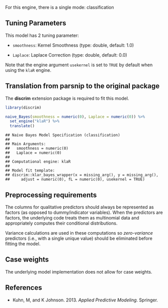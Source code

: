 


For this engine, there is a single mode: classification

## Tuning Parameters




This model has 2 tuning parameter:

- `smoothness`: Kernel Smoothness (type: double, default: 1.0)

- `Laplace`: Laplace Correction (type: double, default: 0.0)

Note that the engine argument `usekernel` is set to `TRUE` by default when using the `klaR` engine. 

## Translation from parsnip to the original package

The **discrim** extension package is required to fit this model.


``` r
library(discrim)

naive_Bayes(smoothness = numeric(0), Laplace = numeric(0)) %>% 
  set_engine("klaR") %>% 
  translate()
```

```
## Naive Bayes Model Specification (classification)
## 
## Main Arguments:
##   smoothness = numeric(0)
##   Laplace = numeric(0)
## 
## Computational engine: klaR 
## 
## Model fit template:
## discrim::klar_bayes_wrapper(x = missing_arg(), y = missing_arg(), 
##     adjust = numeric(0), fL = numeric(0), usekernel = TRUE)
```

## Preprocessing requirements

The columns for qualitative predictors should always be represented as factors (as opposed to dummy/indicator variables). When the predictors are factors, the underlying code treats them as multinomial data and appropriately computes their conditional distributions. 


Variance calculations are used in these computations so _zero-variance_ predictors (i.e., with a single unique value) should be eliminated before fitting the model. 



## Case weights


The underlying model implementation does not allow for case weights. 

## References

 - Kuhn, M, and K Johnson. 2013. _Applied Predictive Modeling_. Springer.
